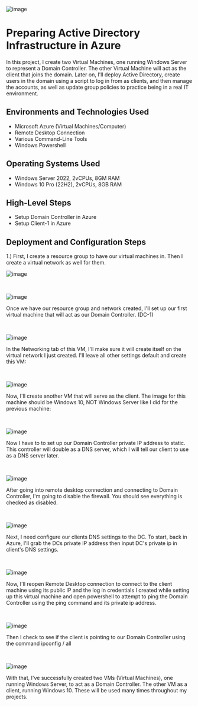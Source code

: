 <p align="center">

![image](https://github.com/user-attachments/assets/ac3f02ce-843b-4a74-9995-00d927bbb01d)

</p>

<h1>Preparing Active Directory Infrastructure in Azure</h1>
In this project, I create two Virtual Machines, one running Windows Server to represent a Domain Controller. The other Virtual Machine will act as the client that joins the domain. Later on, I'll deploy Active Directory, create users in the domain using a script to log in from as clients, and then manage the accounts, as well as update group policies to practice being in a real IT environment.  <br />


<h2>Environments and Technologies Used</h2>

- Microsoft Azure (Virtual Machines/Computer)
- Remote Desktop Connection
- Various Command-Line Tools
- Windows Powershell

<h2>Operating Systems Used </h2>

- Windows Server 2022, 2vCPUs, 8GM RAM
- Windows 10 Pro (22H2), 2vCPUs, 8GB RAM

<h2>High-Level Steps</h2>

- Setup Domain Controller in Azure
- Setup Client-1 in Azure


<h2>Deployment and Configuration Steps</h2>


 1.) First, I create a resource group to have our virtual machines in. Then I create a virtual network as well for them.
 
![image](https://github.com/user-attachments/assets/956245bb-e615-4047-9db6-1f0e3743d5ae)

<p>
</p>
<br />

![image](https://github.com/user-attachments/assets/87b17cc2-4dc0-4341-9cf6-d91e72aa2169)

<p>
Once we have our resource group and network created, I'll set up our first virtual machine that will act as our Domain Controller. (DC-1)
</p>
<br />

![image](https://github.com/user-attachments/assets/f1b6cf17-26a9-4d8c-a07c-a68be5d07c7c)


<p>
In the Networking tab of this VM, I'll make sure it will create itself on the virtual network I just created. I'll leave all other settings default and create this VM:
</p>
<br />

![image](https://github.com/user-attachments/assets/a081bbe1-09ad-43b7-b10e-ee572ed8ab71)


<p>
Now, I'll create another VM that will serve as the client. The image for this machine should be Windows 10, NOT Windows Server like I did for the previous machine:
</p>
<br />

![image](https://github.com/user-attachments/assets/44df1df8-704a-4229-a4c6-a3e08c07fb53)


<p>
Now I have to to set up our Domain Controller private IP address to static. This controller will double as a DNS server, which I will tell our client to use as a DNS server later.
</p>
<br />

![image](https://github.com/user-attachments/assets/95ff712c-fca2-452b-bde8-3b2ae15a605c)


<p>
  After going into remote desktop connection and connecting to Domain Controller, I'm going to disable the firewall. You should see everything is checked as disabled.
</p>
<br />

![image](https://github.com/user-attachments/assets/52a5aa33-537b-4a94-9c47-379d8736799f)

<p>
Next, I need configure our clients DNS settings to the DC. To start, back in Azure, I'll grab the DCs private IP address then input DC's private ip in client's DNS settings.
</p>
<br />

![image](https://github.com/user-attachments/assets/587df318-ec4d-4368-98f1-85d071fe229e)


<p>
Now, I'll reopen Remote Desktop connection to connect to the client machine using its public IP and the log in credentials I created while setting up this virtual machine and open powershell to attempt to ping the Domain Controller using the ping command and its private ip address.
</p>
<br />

![image](https://github.com/user-attachments/assets/9a71c9dc-2672-4a02-9d10-9ed7b075034b)


<p>
Then I check to see if the client is pointing to our Domain Controller using the command ipconfig / all
</p>
<br />

![image](https://github.com/user-attachments/assets/6ce3e27c-7f64-4038-9528-f2f1ca020ada)


<p>
With that, I've successfully created two VMs (Virtual Machines), one running Windows Server, to act as a Domain Controller. The other VM as a client, running Windows 10. These will be used many times throughout my projects.
</p>
<br />





